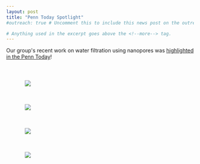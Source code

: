 ```yaml
---
layout: post
title: "Penn Today Spotlight"
#outreach: true # Uncomment this to include this news post on the outreach page.

# Anything used in the excerpt goes above the <!--more--> tag.
---
```


Our group's recent work on water filtration using nanopores was <a href="https://penntoday.upenn.edu/spotlights/creating-atomic-water-filters">highlighted in the Penn Today</a>!

<br/>

<figure class="hide-for-small" style="float: left; padding: 10px; width: 410px;">
  <img src="{{site.baseurl}}/{{site.img_path}}/2018-penn-today_1.jpg">
</figure>
<figure class="hide-for-small" style="float: left; padding: 10px; width: 410px;">
  <img src="{{site.baseurl}}/{{site.img_path}}/2018-penn-today_2.jpg">
</figure>

<br clear="all"/>

<figure class="hide-for-small" style="float: left; padding: 10px; width: 410px;">
  <img src="{{site.baseurl}}/{{site.img_path}}/2018-penn-today_3.jpg">
</figure>

<figure class="hide-for-small" style="float: left; padding: 10px; width: 410px;">
  <img src="{{site.baseurl}}/{{site.img_path}}/2018-penn-today_4.jpg">
</figure>
<!--more-->

